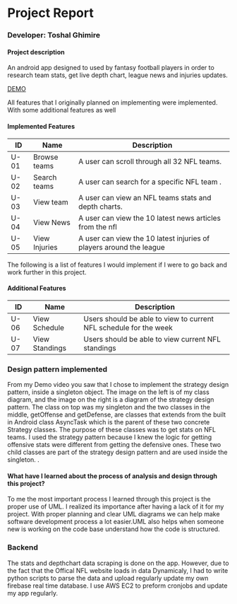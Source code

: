 # Project Report

### Developer: Toshal Ghimire
#### Project description
 ​​An android app designed to used by fantasy football players in order to
    research team stats, get live depth chart, league news and injuries updates.
    
 [DEMO]( ​https://www.youtube.com/watch?v=J3jaws8nDek&feature=youtu.be)

All features that I originally planned on implementing were implemented. With some additional features as well

#### Implemented Features
| ID | Name | Description |
| ------ | ------ | ------ |
| U-01 | Browse teams| A user can scroll through all 32 NFL teams.|
| U-02 | Search teams| A user can search for a specific NFL team .|
| U-03 | View team |A user can view an NFL teams stats and depth charts.|
| U-04 | View News| A user can view the 10 latest news articles from the nfl|
| U-05 | View Injuries | A user can view the 10 latest injuries of players around the league|

The following is a list of features I would implement if I were to go back and work further in this project.


#### Additional Features
| ID | Name | Description |
| ------ | ------ | ------ |
|U-06 |View Schedule| Users should be able to view to current NFL schedule for the week|
|U-07 |View Standings |Users should be able to view current NFL standings|


### Design pattern implemented
From my Demo video you saw that I chose to implement the strategy design pattern, inside a
singleton object. The image on the left is of my class diagram, and the image on the right is a
diagram of the strategy design pattern. The class on top was my singleton and the two classes in
the middle, getOffense and getDefense, are classes that extends from the built in Android class
AsyncTask which is the parent of these two concrete Strategy classes. The purpose of these
classes was to get stats on NFL teams. I used the strategy pattern because I knew the logic for
getting offensive stats were different from getting the defensive ones. These two child classes
are part of the strategy design pattern and are used inside the singleton.
      .
#### What have I learned about the process of analysis and design through this project? 


To me the most important process I learned through this project is the proper use of UML. I realized its importance after having a lack of it for my project. With proper planning and clear UML diagrams we can help make software development process a lot easier.UML also helps when someone new is working on the code base understand how the code is structured.


### Backend
The stats and depthchart data scraping is done on the app. However, due to the fact that the Offical NFL website loads in data Dynamicaly, I had to write python scripts to parse the data and upload regularly update my own firebase real time database. I use AWS EC2 to preform cronjobs and update my app regularly.  


